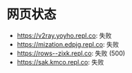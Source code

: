 # 网页状态
- https://v2ray.yoyho.repl.co: 失败
- https://mization.edpjg.repl.co: 失败
- https://rows--zixk.repl.co: 失败 (500)
- https://sak.kmco.repl.co: 失败
